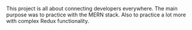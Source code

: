 This project is all about connecting developers everywhere. The main purpose was to practice with the MERN stack. Also to practice a lot more with complex Redux functionality.
